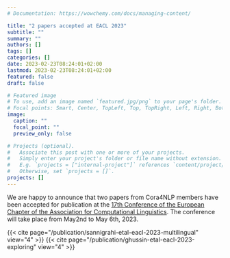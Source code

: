 ```yaml
---
# Documentation: https://wowchemy.com/docs/managing-content/

title: "2 papers accepted at EACL 2023"
subtitle: ""
summary: ""
authors: []
tags: []
categories: []
date: 2023-02-23T08:24:01+02:00
lastmod: 2023-02-23T08:24:01+02:00
featured: false
draft: false

# Featured image
# To use, add an image named `featured.jpg/png` to your page's folder.
# Focal points: Smart, Center, TopLeft, Top, TopRight, Left, Right, BottomLeft, Bottom, BottomRight.
image:
  caption: ""
  focal_point: ""
  preview_only: false

# Projects (optional).
#   Associate this post with one or more of your projects.
#   Simply enter your project's folder or file name without extension.
#   E.g. `projects = ["internal-project"]` references `content/project/deep-learning/index.md`.
#   Otherwise, set `projects = []`.
projects: []
---
```


We are happy to announce that two papers from Cora4NLP members have been accepted for publication at the [17th Conference of the European Chapter of the Association for Computational Linguistics](https://2023.eacl.org/). The conference will take place from May2nd to May 6th, 2023.


{{< cite page="/publication/sannigrahi-etal-eacl-2023-multilingual" view="4" >}}
{{< cite page="/publication/ghussin-etal-eacl-2023-exploring" view="4" >}}
